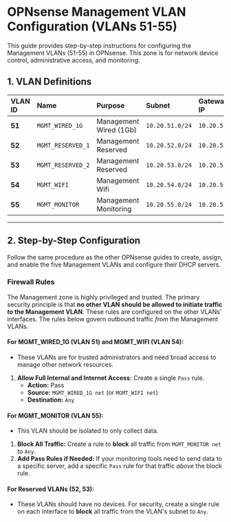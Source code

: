 # OPNsense Management VLAN Configuration (VLANs 51-55)

This guide provides step-by-step instructions for configuring the Management VLANs (51-55) in OPNsense. This zone is for network device control, administrative access, and monitoring.

## 1. VLAN Definitions

| VLAN ID | Name | Purpose | Subnet | Gateway IP | DHCP Range |
|:---|:---|:---|:---|:---|:---|
| **51** | `MGMT_WIRED_1G` | Management Wired (1Gb) | `10.20.51.0/24` | `10.20.51.1` | `10.20.51.100 – 200` |
| **52** | `MGMT_RESERVED_1` | Management Reserved | `10.20.52.0/24` | `10.20.52.1` | Static only |
| **53** | `MGMT_RESERVED_2` | Management Reserved | `10.20.53.0/24` | `10.20.53.1` | Static only |
| **54** | `MGMT_WIFI` | Management Wifi | `10.20.54.0/24` | `10.20.54.1` | `10.20.54.100 – 200` |
| **55** | `MGMT_MONITOR` | Management Monitoring | `10.20.55.0/24` | `10.20.55.1` | `10.20.55.100 – 200` |

---

## 2. Step-by-Step Configuration

Follow the same procedure as the other OPNsense guides to create, assign, and enable the five Management VLANs and configure their DHCP servers.

### Firewall Rules

The Management zone is highly privileged and trusted. The primary security principle is that **no other VLAN should be allowed to initiate traffic *to* the Management VLAN**. These rules are configured on the other VLANs' interfaces. The rules below govern outbound traffic *from* the Management VLANs.

#### For MGMT_WIRED_1G (VLAN 51) and MGMT_WIFI (VLAN 54):
*   These VLANs are for trusted administrators and need broad access to manage other network resources.
1.  **Allow Full Internal and Internet Access:** Create a single `Pass` rule.
    -   **Action:** Pass
    -   **Source:** `MGMT_WIRED_1G net` (or `MGMT_WIFI net`)
    -   **Destination:** `Any`

#### For MGMT_MONITOR (VLAN 55):
*   This VLAN should be isolated to only collect data.
1.  **Block All Traffic:** Create a rule to **block** all traffic from `MGMT_MONITOR net` to `Any`.
2.  **Add Pass Rules if Needed:** If your monitoring tools need to send data to a specific server, add a specific `Pass` rule for that traffic *above* the block rule.

#### For Reserved VLANs (52, 53):
*   These VLANs should have no devices. For security, create a single rule on each interface to **block** all traffic from the VLAN's subnet to `Any`.
